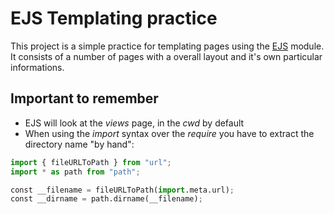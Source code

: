 # EJS Templating practice

This project is a simple practice for templating pages using the [EJS](https://ejs.co/) module. It consists of a number of pages with a overall layout and it's own particular informations.

## Important to remember

- EJS will look at the _views_ page, in the _cwd_ by default
- When using the _import_ syntax over the _require_ you have to extract the directory name "by hand":

```python
import { fileURLToPath } from "url";
import * as path from "path";

const __filename = fileURLToPath(import.meta.url);
const __dirname = path.dirname(__filename);
```
